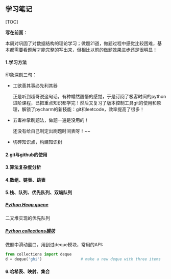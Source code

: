 ## 学习笔记

[TOC]

**写在前面**：

本周对巩固了对数据结构的理论学习；做题21道，做题过程中感觉比较困难，基本都需要看题解才能完整的写出来，但相比以前的做题效果进步还是很明显！

#### 1.学习方法

印象深刻三句：

- 工欲善其事必先利其器

  正是听到超哥说这句话，有种幡然醒悟的感觉，于是订阅了极客时间的python进阶课程，已把重点知识都学完！然后又复习了版本控制工具git的使用和原理，解锁了pycharm的新技能：git和leetcode，效率提高了很多！

- 五毒神掌刷题法，做题一遍是没用的！

  还没有给自己制定出刷题时间表呀！~~

- 切碎知识点，构建知识树

#### 2.git与github的使用

#### 3.算法复杂度分析

#### 4.数组、链表、跳表

#### 5.栈、队列、优先队列、双端队列

##### [Python Heap quene](https://docs.python.org/2/library/heapq.html) 

二叉堆实现的优先队列

##### [Python collections模块](https://docs.python.org/2/library/collections.html)

做题中滑动窗口，用到过deque模块，常用的API:

```python
from collections import deque
d = deque('ghi')                 # make a new deque with three items
```



#### 6.哈希表、映射、集合